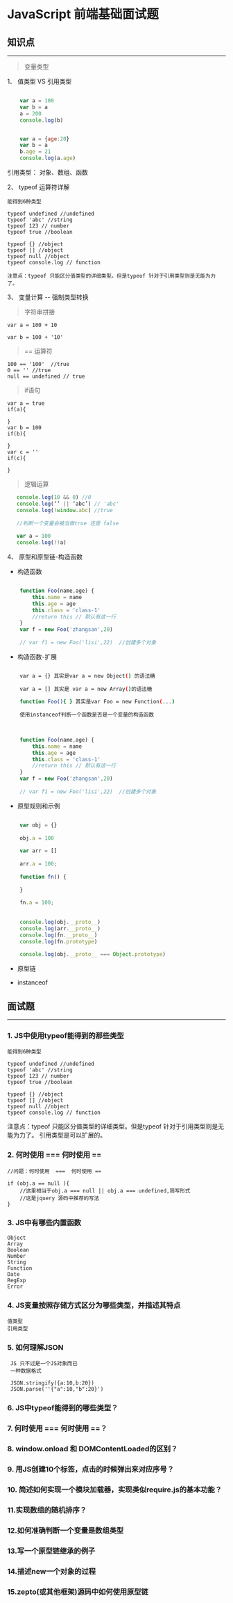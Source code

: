 #  JavaScript 前端基础面试题

## 知识点

---
> 变量类型

  1、 值类型 VS 引用类型 

```javascript

    var a = 100
    var b = a
    a = 200
    console.log(b)

````

```javascript

    var a = {age:20}
    var b = a
    b.age = 21
    console.log(a.age)

````
引用类型： 对象、数组、函数


2、 typeof 运算符详解

    能得到6种类型
    
    typeof undefined //undefined
    typeof 'abc' //string
    typeof 123 // number
    typeof true //boolean
    
    typeof {} //object
    typeof [] //object
    typeof null //object
    typeof console.log // function

    注意点：typeof 只能区分值类型的详细类型。但是typeof 针对于引用类型则是无能为力了。

3、 变量计算  -- 强制类型转换

   > 字符串拼接
    
    var a = 100 + 10
    
    var b = 100 + '10'
    
   >  == 运算符
    
    100 == '100'  //true
    0 == '' //true
    null == undefined // true
    
   > if语句
    
    var a = true
    if(a){

    }
    var b = 100
    if(b){

    }
    var c = ''
    if(c){
      
    }    
   > 逻辑运算
   
```javascript   
   console.log(10 && 0) //0
   console.log(‘’ || ‘abc’) // 'abc'
   console.log(!window.abc) //true
   
   //判断一个变量会被当做true 还是 false
   
   var a = 100
   console.log(!!a)
````   
   
4、  原型和原型链-构造函数

- 构造函数

```javascript

    function Foo(name,age) {
        this.name = name
        this.age = age
        this.class = 'class-1'
        //return this // 默认有这一行
    }
    var f = new Foo('zhangsan',20)
    
    // var f1 = new Foo('lisi',22)  //创建多个对象

````

- 构造函数-扩展

```bash

    var a = {} 其实是var a = new Object() 的语法糖
    
    var a = [] 其实是 var a = new Array()的语法糖
    
    function Foo(){ } 其实是var Foo = new Function(...)
    
    使用instanceof判断一个函数是否是一个变量的构造函数
    
```

```javascript

    function Foo(name,age) {
        this.name = name
        this.age = age
        this.class = 'class-1'
        //return this // 默认有这一行
    }
    var f = new Foo('zhangsan',20)
    
    // var f1 = new Foo('lisi',22)  //创建多个对象

````

- 原型规则和示例

```javascript

    var obj = {}
    
    obj.a = 100
    
    var arr = []
    
    arr.a = 100;
    
    function fn() {
    
    }
    
    fn.a = 100;
    
    
    console.log(obj.__proto__)
    console.log(arr.__proto__)
    console.log(fn.__proto__)
    console.log(fn.prototype)
    
    console.log(obj.__proto__ === Object.prototype)

````


- 原型链



- instanceof


## 面试题

---
### 1.  JS中使用typeof能得到的那些类型

    能得到6种类型
    
    typeof undefined //undefined
    typeof 'abc' //string
    typeof 123 // number
    typeof true //boolean
    
    typeof {} //object
    typeof [] //object
    typeof null //object
    typeof console.log // function

注意点：typeof 只能区分值类型的详细类型。但是typeof 针对于引用类型则是无能为力了。
引用类型是可以扩展的。


### 2. 何时使用 === 何时使用 ==

    //问题：何时使用  ===  何时使用 ==
    
    if (obj.a == null ){
        //这里相当于obj.a === null || obj.a === undefined,简写形式
        //这是jquery 源码中推荐的写法
    }

### 3. JS中有哪些内置函数

    Object
    Array
    Boolean
    Number
    String
    Function
    Date
    RegExp
    Error

### 4. JS变量按照存储方式区分为哪些类型，并描述其特点
    
    值类型
    引用类型
    
### 5. 如何理解JSON

     JS 只不过是一个JS对象而已
     一种数据格式
     
     JSON.stringify({a:10,b:20})
     JSON.parse(''{"a":10,"b":20}')

### 6. JS中typeof能得到的哪些类型？


### 7. 何时使用 === 何时使用 ==？


### 8. window.onload 和 DOMContentLoaded的区别？


### 9. 用JS创建10个<a>标签，点击的时候弹出来对应序号？


### 10. 简述如何实现一个模块加载器，实现类似require.js的基本功能？


### 11.实现数组的随机排序？


### 12.如何准确判断一个变量是数组类型



### 13.写一个原型链继承的例子



### 14.描述new一个对象的过程


### 15.zepto(或其他框架)源码中如何使用原型链
